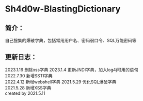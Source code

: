 # Sh4d0w-BlastingDictionary  
## 简介：  
自己搜集的爆破字典，包括常用用户名、密码弱口令、SQL万能密码等  

## 更新日志：  
2023.1.16 删除xss字典
2023.1.4 更新JNDI字典，加入log4j可用的语句  
2022.7.30 新增SSTI字典  
2022.4.12 新增webshell字典
2021.5.29 优化SQL爆破字典  
2021.5.28 新增XSS字典  
created by 2021.5.11  
